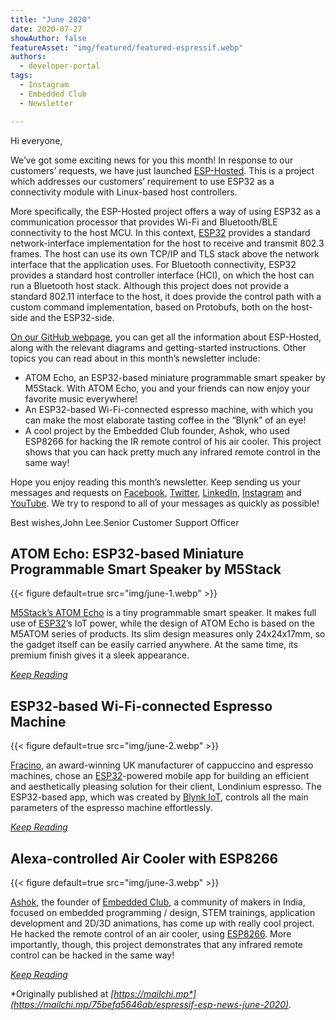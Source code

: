 ```yaml
---
title: "June 2020"
date: 2020-07-27
showAuthor: false
featureAsset: "img/featured/featured-espressif.webp"
authors:
  - developer-portal
tags:
  - Instagram
  - Embedded Club
  - Newsletter

---
```

Hi everyone,

We’ve got some exciting news for you this month! In response to our customers’ requests, we have just launched [ESP-Hosted](https://github.com/espressif/esp-hosted). This is a project which addresses our customers’ requirement to use ESP32 as a connectivity module with Linux-based host controllers.

More specifically, the ESP-Hosted project offers a way of using ESP32 as a communication processor that provides Wi-Fi and Bluetooth/BLE connectivity to the host MCU. In this context, [ESP32](https://www.espressif.com/en/products/socs/esp32/overview) provides a standard network-interface implementation for the host to receive and transmit 802.3 frames. The host can use its own TCP/IP and TLS stack above the network interface that the application uses. For Bluetooth connectivity, ESP32 provides a standard host controller interface (HCI), on which the host can run a Bluetooth host stack. Although this project does not provide a standard 802.11 interface to the host, it does provide the control path with a custom command implementation, based on Protobufs, both on the host-side and the ESP32-side.

[On our GitHub webpage](https://github.com/espressif/esp-hosted), you can get all the information about ESP-Hosted, along with the relevant diagrams and getting-started instructions. Other topics you can read about in this month’s newsletter include:

- ATOM Echo, an ESP32-based miniature programmable smart speaker by M5Stack. With ATOM Echo, you and your friends can now enjoy your favorite music everywhere!
- An ESP32-based Wi-Fi-connected espresso machine, with which you can make the most elaborate tasting coffee in the “Blynk” of an eye!
- A cool project by the Embedded Club founder, Ashok, who used ESP8266 for hacking the IR remote control of his air cooler. This project shows that you can hack pretty much any infrared remote control in the same way!

Hope you enjoy reading this month’s newsletter. Keep sending us your messages and requests on [Facebook](https://www.facebook.com/espressif/), [Twitter](https://twitter.com/EspressifSystem), [LinkedIn](https://www.linkedin.com/company/espressif-systems/), [Instagram](https://www.instagram.com/espressif_systems/) and [YouTube](https://www.youtube.com/channel/UCDBWNF7CJ2U5eLGT7o3rKog). We try to respond to all of your messages as quickly as possible!

Best wishes,John Lee.Senior Customer Support Officer

## ATOM Echo: ESP32-based Miniature Programmable Smart Speaker by M5Stack

{{< figure
    default=true
    src="img/june-1.webp"
    >}}

[M5Stack’s ATOM Echo](https://m5stack.com/collections/m5-atom/products/atom-echo-smart-speaker-dev-kit) is a tiny programmable smart speaker. It makes full use of [ESP32](https://www.espressif.com/en/products/socs/esp32/overview)’s IoT power, while the design of ATOM Echo is based on the M5ATOM series of products. Its slim design measures only 24x24x17mm, so the gadget itself can be easily carried anywhere. At the same time, its premium finish gives it a sleek appearance.

[*Keep Reading*](https://www.espressif.com/en/news/ESP32_ATOM_Echo)

## ESP32-based Wi-Fi-connected Espresso Machine

{{< figure
    default=true
    src="img/june-2.webp"
    >}}

[Fracino](https://www.fracino.com/index.html), an award-winning UK manufacturer of cappuccino and espresso machines, chose an [ESP32](https://www.espressif.com/en/products/socs/esp32/overview)-powered mobile app for building an efficient and aesthetically pleasing solution for their client, Londinium espresso. The ESP32-based app, which was created by [Blynk IoT](https://blynk.io/clients/londinium-fracino-iot-connected-wifi-espresso-machine-case-study-blynk), controls all the main parameters of the espresso machine effortlessly.

[*Keep Reading*](https://www.espressif.com/en/news/ESP32_Espresso_Machine)

## Alexa-controlled Air Cooler with ESP8266

{{< figure
    default=true
    src="img/june-3.webp"
    >}}

[Ashok](https://ashokr.com/), the founder of [Embedded Club](https://www.instagram.com/embeddedclub/), a community of makers in India, focused on embedded programming / design, STEM trainings, application development and 2D/3D animations, has come up with really cool project. He hacked the remote control of an air cooler, using [ESP8266](https://www.espressif.com/en/products/socs/esp8266/overview). More importantly, though, this project demonstrates that any infrared remote control can be hacked in the same way!

[*Keep Reading*](https://www.espressif.com/en/news/ESP8266_hack)

*Originally published at *[*https://mailchi.mp*](https://mailchi.mp/75befa5646ab/espressif-esp-news-june-2020)*.*
